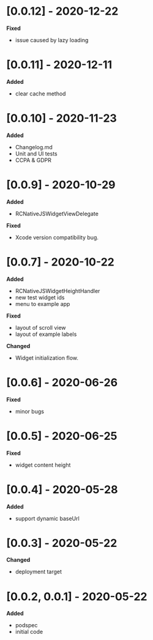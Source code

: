 # [0.0.12] - 2020-12-22

**Fixed**
- issue caused by lazy loading


# [0.0.11] - 2020-12-11

**Added**
- clear cache method


# [0.0.10] - 2020-11-23

**Added**
- Changelog.md
- Unit and UI tests
- CCPA & GDPR


# [0.0.9] - 2020-10-29

**Added**
- RCNativeJSWidgetViewDelegate

**Fixed**
- Xcode version compatibility bug.


# [0.0.7] - 2020-10-22

**Added**
- RCNativeJSWidgetHeightHandler
- new test widget ids
- menu to example app

**Fixed**
- layout of scroll view
- layout of example labels

**Changed**
- Widget initialization flow.


# [0.0.6] - 2020-06-26

**Fixed**
- minor bugs


# [0.0.5] - 2020-06-25

**Fixed**
- widget content height


# [0.0.4] - 2020-05-28

**Added**
- support dynamic baseUrl


# [0.0.3] - 2020-05-22

**Changed**
- deployment target


# [0.0.2, 0.0.1] - 2020-05-22

**Added**
- podspec
- initial code





